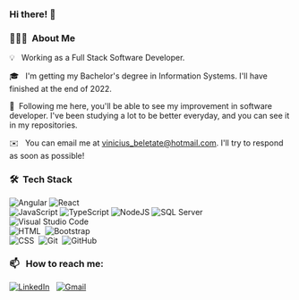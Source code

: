 
### Hi there! 👋

### 👨🏻‍💻 &nbsp;About Me

💡 &nbsp; Working as a Full Stack Software Developer.

🎓 &nbsp; I'm getting my Bachelor's degree in Information Systems. I'll have finished at the end of 2022.

🌱&nbsp; Following me here, you'll be able to see my improvement in software developer. I've been studying a lot to be better everyday, and you can see it in my repositories.

✉️ &nbsp; You can email me at vinicius_beletate@hotmail.com. I'll try to respond as soon as possible!



### 🛠 &nbsp;Tech Stack


![Angular](https://img.shields.io/badge/Angular-DD0031?style=for-the-badge&logo=angular&logoColor=white)
![React](https://img.shields.io/badge/React-20232A?style=for-the-badge&logo=react&logoColor=61DAFB)<br>
![JavaScript](https://img.shields.io/badge/JavaScript-F7DF1E?style=for-the-badge&logo=javascript&logoColor=black)
![TypeScript](https://img.shields.io/badge/TypeScript-007ACC?style=for-the-badge&logo=typescript&logoColor=white)
![NodeJS](https://img.shields.io/badge/Node.js-43853D?style=for-the-badge&logo=node.js&logoColor=white)
![SQL Server](https://img.shields.io/badge/SQL_Server-CC2927?style=for-the-badge&logo=microsoft-sql-server&logoColor=white)\
![Visual Studio Code](https://img.shields.io/badge/-Visual%20Studio%20Code-05122A?style=flat&logo=visual-studio-code&logoColor=007ACC)&nbsp;<br>
![HTML](https://img.shields.io/badge/-HTML-05122A?style=flat&logo=HTML5)&nbsp;
![Bootstrap](https://img.shields.io/badge/-Bootstrap-05122A?style=flat&logo=bootstrap&logoColor=563D7C)\
![CSS](https://img.shields.io/badge/-CSS-05122A?style=flat&logo=CSS3&logoColor=1572B6)&nbsp;
![Git](https://img.shields.io/badge/-Git-05122A?style=flat&logo=git)&nbsp;
![GitHub](https://img.shields.io/badge/-GitHub-05122A?style=flat&logo=github)&nbsp;
### 📫 &nbsp; How to reach me: 

<a href="https://www.linkedin.com/in/beletate/"><img alt="LinkedIn" src="https://img.shields.io/badge/Linkedin%20-%230077B5.svg?&style=flat&logo=linkedin&logoColor=white"/></a> &nbsp;
<a href="mailto:vbeletate@gmail.com"><img alt="Gmail" src="https://img.shields.io/badge/Gmail-D14836?style=flat&logo=gmail&logoColor=white" /></a> &nbsp;





